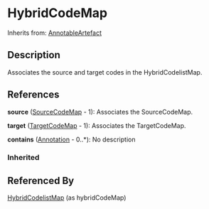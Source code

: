 
# HybridCodeMap

Inherits from: [AnnotableArtefact](../Base/AnnotableArtefact.md)



## Description

Associates the source and target codes in the HybridCodelistMap.




## References

**source** ([SourceCodeMap](SourceCodeMap.md) - 1): Associates the SourceCodeMap.

**target** ([TargetCodeMap](TargetCodeMap.md) - 1): Associates the TargetCodeMap.

**contains** ([Annotation](../Base/Annotation.md) - 0..*): No description

### Inherited



## Referenced By

[HybridCodelistMap](HybridCodelistMap.md) (as hybridCodeMap)


